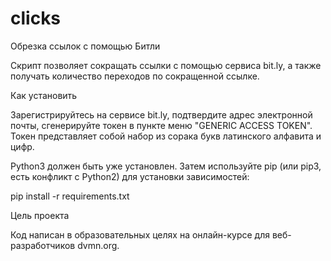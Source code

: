 # clicks
Обрезка ссылок с помощью Битли

Скрипт позволяет сокращать ссылки с помощью сервиса bit.ly, а также получать количество переходов по сокращенной ссылке.

Как установить

Зарегистрируйтесь на сервисе bit.ly, подтвердите адрес электронной почты, сгенерируйте токен в пункте меню "GENERIC ACCESS TOKEN". Токен представляет собой набор из сорака букв латинского алфавита и цифр.

Python3 должен быть уже установлен. Затем используйте pip (или pip3, есть конфликт с Python2) для установки зависимостей:

pip install -r requirements.txt

Цель проекта

Код написан в образовательных целях на онлайн-курсе для веб-разработчиков dvmn.org.